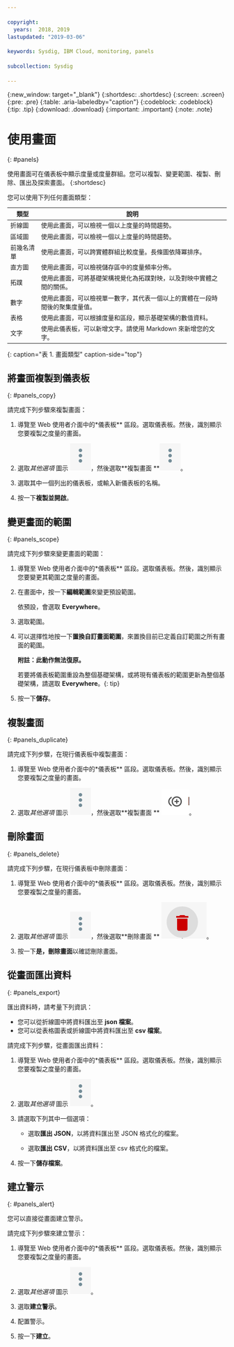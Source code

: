 ```yaml
---

copyright:
  years:  2018, 2019
lastupdated: "2019-03-06"

keywords: Sysdig, IBM Cloud, monitoring, panels

subcollection: Sysdig

---
```


{:new_window: target="_blank"}
{:shortdesc: .shortdesc}
{:screen: .screen}
{:pre: .pre}
{:table: .aria-labeledby="caption"}
{:codeblock: .codeblock}
{:tip: .tip}
{:download: .download}
{:important: .important}
{:note: .note}


# 使用畫面
{: #panels}

使用畫面可在儀表板中顯示度量或度量群組。您可以複製、變更範圍、複製、刪除、匯出及探索畫面。
{:shortdesc}

您可以使用下列任何畫面類型：

| 類型 | 說明 |
|------|-------------|
| 折線圖 | 使用此畫面，可以檢視一個以上度量的時間趨勢。|
| 區域圖 | 使用此畫面，可以檢視一個以上度量的時間趨勢。|
| 前幾名清單 | 使用此畫面，可以跨實體群組比較度量。長條圖依降冪排序。|
| 直方圖 | 使用此畫面，可以檢視儲存區中的度量頻率分佈。|
| 拓蹼 | 使用此畫面，可將基礎架構視覺化為拓蹼對映，以及對映中實體之間的關係。|
| 數字 | 使用此畫面，可以檢視單一數字，其代表一個以上的實體在一段時間後的聚集度量值。|
| 表格 | 使用此畫面，可以根據度量和區段，顯示基礎架構的數值資料。|
| 文字 | 使用此儀表板，可以新增文字。請使用 Markdown 來新增您的文字。|
{: caption="表 1. 畫面類型" caption-side="top"} 



##  將畫面複製到儀表板
{: #panels_copy}

請完成下列步驟來複製畫面：

1. 導覽至 Web 使用者介面中的*儀表板** 區段。選取儀表板。然後，識別顯示您要複製之度量的畫面。

2. 選取*其他選項* 圖示 ![三點圖示](images/actions.png)，然後選取**複製畫面 **![複製圖示](images/actions.png)。

3. 選取其中一個列出的儀表板，或輸入新儀表板的名稱。 

4. 按一下**複製並開啟**。



## 變更畫面的範圍
{: #panels_scope}

請完成下列步驟來變更畫面的範圍：

1. 導覽至 Web 使用者介面中的*儀表板** 區段。選取儀表板。然後，識別顯示您要變更其範圍之度量的畫面。

2. 在畫面中，按一下**編輯範圍**來變更預設範圍。 

    依預設，會選取 **Everywhere**。
    
3. 選取範圍。 

4. 可以選擇性地按一下**置換自訂畫面範圍**，來置換目前已定義自訂範圍之所有畫面的範圍。 

    **附註：此動作無法復原。** 

    若要將儀表板範圍重設為整個基礎架構，或將現有儀表板的範圍更新為整個基礎架構，請選取 **Everywhere**。{: tip}

5. 按一下**儲存**。



## 複製畫面
{: #panels_duplicate}

請完成下列步驟，在現行儀表板中複製畫面：

1. 導覽至 Web 使用者介面中的*儀表板** 區段。選取儀表板。然後，識別顯示您要複製之度量的畫面。

2. 選取*其他選項* 圖示 ![三點圖示](images/actions.png)，然後選取**複製畫面 ** ![複製圖示](images/duplicate.png)。


## 刪除畫面
{: #panels_delete}

請完成下列步驟，在現行儀表板中刪除畫面：

1. 導覽至 Web 使用者介面中的*儀表板** 區段。選取儀表板。然後，識別顯示您要複製之度量的畫面。

2. 選取*其他選項* 圖示 ![三點圖示](images/actions.png)，然後選取**刪除畫面 ** ![刪除圖示](images/delete.png)。

3. 按一下**是，刪除畫面**以確認刪除畫面。



## 從畫面匯出資料
{: #panels_export}

匯出資料時，請考量下列資訊：

* 您可以從折線圖中將資料匯出至 **json 檔案**。
* 您可以從表格圖表或折線圖中將資料匯出至 **csv 檔案**。

請完成下列步驟，從畫面匯出資料：

1. 導覽至 Web 使用者介面中的*儀表板** 區段。選取儀表板。然後，識別顯示您要複製之度量的畫面。

2. 選取*其他選項* 圖示 ![三點圖示](images/actions.png)。

3. 請選取下列其中一個選項：

    * 選取**匯出 JSON**，以將資料匯出至 JSON 格式化的檔案。

    * 選取**匯出 CSV**，以將資料匯出至 csv 格式化的檔案。

4. 按一下**儲存檔案**。




## 建立警示
{: #panels_alert}

您可以直接從畫面建立警示。

請完成下列步驟來建立警示：

1. 導覽至 Web 使用者介面中的*儀表板** 區段。選取儀表板。然後，識別顯示您要複製之度量的畫面。

2. 選取*其他選項* 圖示 ![三點圖示](images/actions.png)。

3. 選取**建立警示**。

4. 配置警示。

5. 按一下**建立**。


